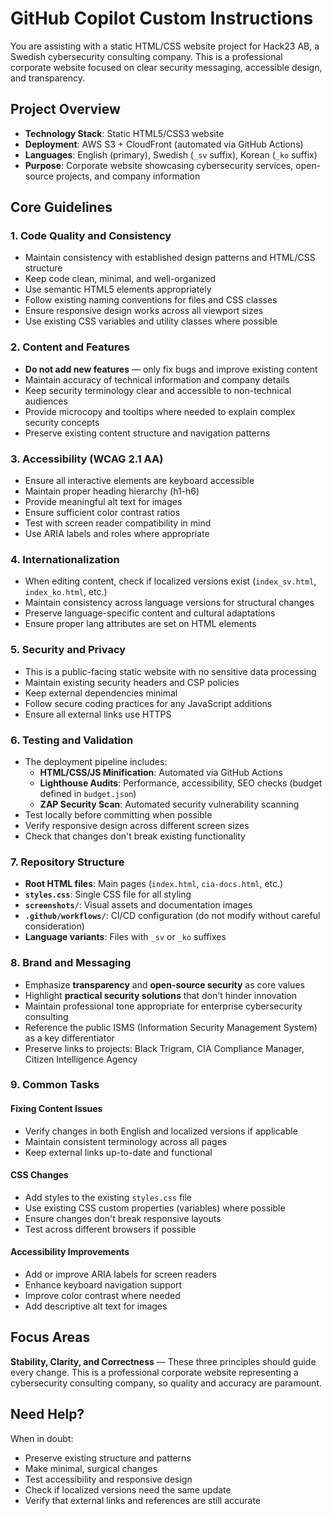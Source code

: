 # GitHub Copilot Custom Instructions

You are assisting with a static HTML/CSS website project for Hack23 AB, a Swedish cybersecurity consulting company. This is a professional corporate website focused on clear security messaging, accessible design, and transparency.

## Project Overview

- **Technology Stack**: Static HTML5/CSS3 website
- **Deployment**: AWS S3 + CloudFront (automated via GitHub Actions)
- **Languages**: English (primary), Swedish (`_sv` suffix), Korean (`_ko` suffix)
- **Purpose**: Corporate website showcasing cybersecurity services, open-source projects, and company information

## Core Guidelines

### 1. Code Quality and Consistency
- Maintain consistency with established design patterns and HTML/CSS structure
- Keep code clean, minimal, and well-organized
- Use semantic HTML5 elements appropriately
- Follow existing naming conventions for files and CSS classes
- Ensure responsive design works across all viewport sizes
- Use existing CSS variables and utility classes where possible

### 2. Content and Features
- **Do not add new features** — only fix bugs and improve existing content
- Maintain accuracy of technical information and company details
- Keep security terminology clear and accessible to non-technical audiences
- Provide microcopy and tooltips where needed to explain complex security concepts
- Preserve existing content structure and navigation patterns

### 3. Accessibility (WCAG 2.1 AA)
- Ensure all interactive elements are keyboard accessible
- Maintain proper heading hierarchy (h1-h6)
- Provide meaningful alt text for images
- Ensure sufficient color contrast ratios
- Test with screen reader compatibility in mind
- Use ARIA labels and roles where appropriate

### 4. Internationalization
- When editing content, check if localized versions exist (`index_sv.html`, `index_ko.html`, etc.)
- Maintain consistency across language versions for structural changes
- Preserve language-specific content and cultural adaptations
- Ensure proper lang attributes are set on HTML elements

### 5. Security and Privacy
- This is a public-facing static website with no sensitive data processing
- Maintain existing security headers and CSP policies
- Keep external dependencies minimal
- Follow secure coding practices for any JavaScript additions
- Ensure all external links use HTTPS

### 6. Testing and Validation
- The deployment pipeline includes:
  - **HTML/CSS/JS Minification**: Automated via GitHub Actions
  - **Lighthouse Audits**: Performance, accessibility, SEO checks (budget defined in `budget.json`)
  - **ZAP Security Scan**: Automated security vulnerability scanning
- Test locally before committing when possible
- Verify responsive design across different screen sizes
- Check that changes don't break existing functionality

### 7. Repository Structure
- **Root HTML files**: Main pages (`index.html`, `cia-docs.html`, etc.)
- **`styles.css`**: Single CSS file for all styling
- **`screenshots/`**: Visual assets and documentation images
- **`.github/workflows/`**: CI/CD configuration (do not modify without careful consideration)
- **Language variants**: Files with `_sv` or `_ko` suffixes

### 8. Brand and Messaging
- Emphasize **transparency** and **open-source security** as core values
- Highlight **practical security solutions** that don't hinder innovation
- Maintain professional tone appropriate for enterprise cybersecurity consulting
- Reference the public ISMS (Information Security Management System) as a key differentiator
- Preserve links to projects: Black Trigram, CIA Compliance Manager, Citizen Intelligence Agency

### 9. Common Tasks

#### Fixing Content Issues
- Verify changes in both English and localized versions if applicable
- Maintain consistent terminology across all pages
- Keep external links up-to-date and functional

#### CSS Changes
- Add styles to the existing `styles.css` file
- Use existing CSS custom properties (variables) where possible
- Ensure changes don't break responsive layouts
- Test across different browsers if possible

#### Accessibility Improvements
- Add or improve ARIA labels for screen readers
- Enhance keyboard navigation support
- Improve color contrast where needed
- Add descriptive alt text for images

## Focus Areas

**Stability, Clarity, and Correctness** — These three principles should guide every change. This is a professional corporate website representing a cybersecurity consulting company, so quality and accuracy are paramount.

## Need Help?

When in doubt:
- Preserve existing structure and patterns
- Make minimal, surgical changes
- Test accessibility and responsive design
- Check if localized versions need the same update
- Verify that external links and references are still accurate
